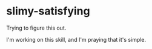 # slimy-satisfying

Trying to figure this out.

I'm working on this skill, and I'm praying that it's simple. 
